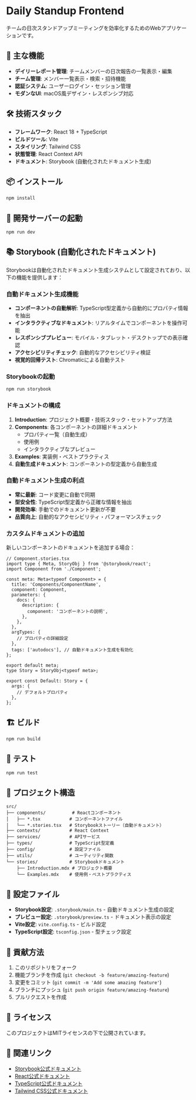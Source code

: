 # Daily Standup Frontend

チームの日次スタンドアップミーティングを効率化するためのWebアプリケーションです。

## 🚀 主な機能

- **デイリーレポート管理**: チームメンバーの日次報告の一覧表示・編集
- **チーム管理**: メンバー一覧表示・検索・招待機能
- **認証システム**: ユーザーログイン・セッション管理
- **モダンなUI**: macOS風デザイン・レスポンシブ対応

## 🛠️ 技術スタック

- **フレームワーク**: React 18 + TypeScript
- **ビルドツール**: Vite
- **スタイリング**: Tailwind CSS
- **状態管理**: React Context API
- **ドキュメント**: Storybook (自動化されたドキュメント生成)

## 📦 インストール

```bash
npm install
```

## 🚀 開発サーバーの起動

```bash
npm run dev
```

## 📚 Storybook (自動化されたドキュメント)

Storybookは自動化されたドキュメント生成システムとして設定されており、以下の機能を提供します：

### 自動ドキュメント生成機能

- **コンポーネントの自動解析**: TypeScript型定義から自動的にプロパティ情報を抽出
- **インタラクティブなドキュメント**: リアルタイムでコンポーネントを操作可能
- **レスポンシブプレビュー**: モバイル・タブレット・デスクトップでの表示確認
- **アクセシビリティチェック**: 自動的なアクセシビリティ検証
- **視覚的回帰テスト**: Chromaticによる自動テスト

### Storybookの起動

```bash
npm run storybook
```

### ドキュメントの構成

1. **Introduction**: プロジェクト概要・技術スタック・セットアップ方法
2. **Components**: 各コンポーネントの詳細ドキュメント
   - プロパティ一覧（自動生成）
   - 使用例
   - インタラクティブなプレビュー
3. **Examples**: 実装例・ベストプラクティス
4. **自動生成ドキュメント**: コンポーネントの型定義から自動生成

### 自動ドキュメント生成の利点

- **常に最新**: コード変更に自動で同期
- **型安全性**: TypeScript型定義から正確な情報を抽出
- **開発効率**: 手動でのドキュメント更新が不要
- **品質向上**: 自動的なアクセシビリティ・パフォーマンスチェック

### カスタムドキュメントの追加

新しいコンポーネントのドキュメントを追加する場合：

```tsx
// Component.stories.tsx
import type { Meta, StoryObj } from '@storybook/react';
import Component from './Component';

const meta: Meta<typeof Component> = {
  title: 'Components/ComponentName',
  component: Component,
  parameters: {
    docs: {
      description: {
        component: 'コンポーネントの説明',
      },
    },
  },
  argTypes: {
    // プロパティの詳細設定
  },
  tags: ['autodocs'], // 自動ドキュメント生成を有効化
};

export default meta;
type Story = StoryObj<typeof meta>;

export const Default: Story = {
  args: {
    // デフォルトプロパティ
  },
};
```

## 🏗️ ビルド

```bash
npm run build
```

## 🧪 テスト

```bash
npm run test
```

## 📁 プロジェクト構造

```
src/
├── components/          # Reactコンポーネント
│   ├── *.tsx           # コンポーネントファイル
│   └── *.stories.tsx   # Storybookストーリー（自動ドキュメント）
├── contexts/           # React Context
├── services/           # APIサービス
├── types/              # TypeScript型定義
├── config/             # 設定ファイル
├── utils/              # ユーティリティ関数
└── stories/            # Storybookドキュメント
    ├── Introduction.mdx # プロジェクト概要
    └── Examples.mdx    # 使用例・ベストプラクティス
```

## 🔧 設定ファイル

- **Storybook設定**: `.storybook/main.ts` - 自動ドキュメント生成の設定
- **プレビュー設定**: `.storybook/preview.ts` - ドキュメント表示の設定
- **Vite設定**: `vite.config.ts` - ビルド設定
- **TypeScript設定**: `tsconfig.json` - 型チェック設定

## 🤝 貢献方法

1. このリポジトリをフォーク
2. 機能ブランチを作成 (`git checkout -b feature/amazing-feature`)
3. 変更をコミット (`git commit -m 'Add some amazing feature'`)
4. ブランチにプッシュ (`git push origin feature/amazing-feature`)
5. プルリクエストを作成

## 📄 ライセンス

このプロジェクトはMITライセンスの下で公開されています。

## 🔗 関連リンク

- [Storybook公式ドキュメント](https://storybook.js.org/)
- [React公式ドキュメント](https://react.dev/)
- [TypeScript公式ドキュメント](https://www.typescriptlang.org/)
- [Tailwind CSS公式ドキュメント](https://tailwindcss.com/)
